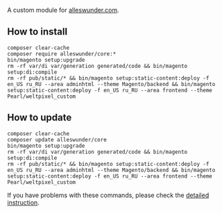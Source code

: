 A custom module for [alleswunder.com](https://alleswunder.com).

## How to install
```
composer clear-cache
composer require alleswunder/core:*
bin/magento setup:upgrade
rm -rf var/di var/generation generated/code && bin/magento setup:di:compile
rm -rf pub/static/* && bin/magento setup:static-content:deploy -f en_US ru_RU --area adminhtml --theme Magento/backend && bin/magento setup:static-content:deploy -f en_US ru_RU --area frontend --theme Pearl/weltpixel_custom
```

## How to update
```
composer clear-cache
composer update alleswunder/core
bin/magento setup:upgrade
rm -rf var/di var/generation generated/code && bin/magento setup:di:compile
rm -rf pub/static/* && bin/magento setup:static-content:deploy -f en_US ru_RU --area adminhtml --theme Magento/backend && bin/magento setup:static-content:deploy -f en_US ru_RU --area frontend --theme Pearl/weltpixel_custom
```

If you have problems with these commands, please check the [detailed instruction](https://mage2.pro/t/263).